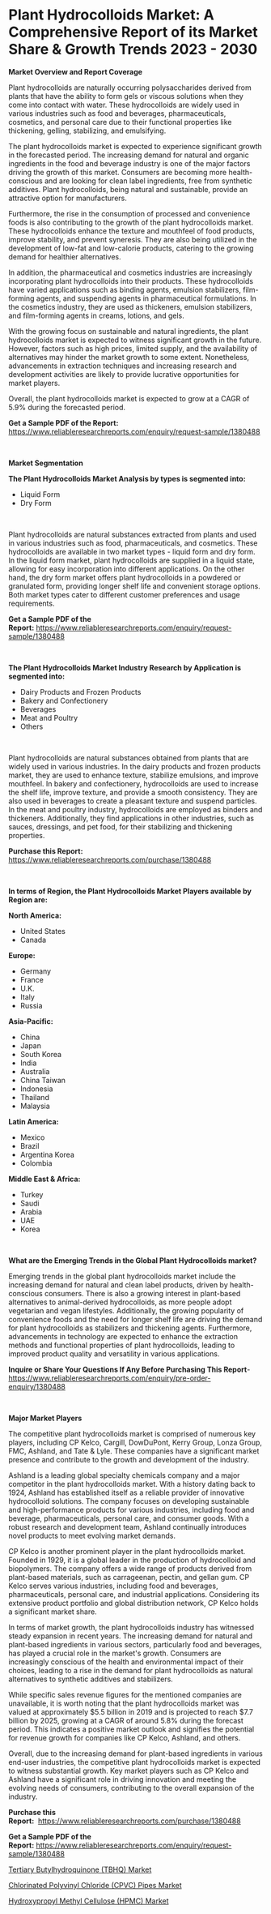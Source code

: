 <p><h1>Plant Hydrocolloids Market: A Comprehensive Report of its Market Share & Growth Trends 2023 - 2030</h1></p><p><strong>Market Overview and Report Coverage</strong></p>
<p><p>Plant hydrocolloids are naturally occurring polysaccharides derived from plants that have the ability to form gels or viscous solutions when they come into contact with water. These hydrocolloids are widely used in various industries such as food and beverages, pharmaceuticals, cosmetics, and personal care due to their functional properties like thickening, gelling, stabilizing, and emulsifying.</p><p>The plant hydrocolloids market is expected to experience significant growth in the forecasted period. The increasing demand for natural and organic ingredients in the food and beverage industry is one of the major factors driving the growth of this market. Consumers are becoming more health-conscious and are looking for clean label ingredients, free from synthetic additives. Plant hydrocolloids, being natural and sustainable, provide an attractive option for manufacturers.</p><p>Furthermore, the rise in the consumption of processed and convenience foods is also contributing to the growth of the plant hydrocolloids market. These hydrocolloids enhance the texture and mouthfeel of food products, improve stability, and prevent syneresis. They are also being utilized in the development of low-fat and low-calorie products, catering to the growing demand for healthier alternatives.</p><p>In addition, the pharmaceutical and cosmetics industries are increasingly incorporating plant hydrocolloids into their products. These hydrocolloids have varied applications such as binding agents, emulsion stabilizers, film-forming agents, and suspending agents in pharmaceutical formulations. In the cosmetics industry, they are used as thickeners, emulsion stabilizers, and film-forming agents in creams, lotions, and gels.</p><p>With the growing focus on sustainable and natural ingredients, the plant hydrocolloids market is expected to witness significant growth in the future. However, factors such as high prices, limited supply, and the availability of alternatives may hinder the market growth to some extent. Nonetheless, advancements in extraction techniques and increasing research and development activities are likely to provide lucrative opportunities for market players.</p><p>Overall, the plant hydrocolloids market is expected to grow at a CAGR of 5.9% during the forecasted period.</p></p>
<p><strong>Get a Sample PDF of the Report:</strong> <a href="https://www.reliableresearchreports.com/enquiry/request-sample/1380488">https://www.reliableresearchreports.com/enquiry/request-sample/1380488</a></p>
<p>&nbsp;</p>
<p><strong>Market Segmentation</strong></p>
<p><strong>The Plant Hydrocolloids Market Analysis by types is segmented into:</strong></p>
<p><ul><li>Liquid Form</li><li>Dry Form</li></ul></p>
<p>&nbsp;</p>
<p><p>Plant hydrocolloids are natural substances extracted from plants and used in various industries such as food, pharmaceuticals, and cosmetics. These hydrocolloids are available in two market types - liquid form and dry form. In the liquid form market, plant hydrocolloids are supplied in a liquid state, allowing for easy incorporation into different applications. On the other hand, the dry form market offers plant hydrocolloids in a powdered or granulated form, providing longer shelf life and convenient storage options. Both market types cater to different customer preferences and usage requirements.</p></p>
<p><strong>Get a Sample PDF of the Report:</strong>&nbsp;<a href="https://www.reliableresearchreports.com/enquiry/request-sample/1380488">https://www.reliableresearchreports.com/enquiry/request-sample/1380488</a></p>
<p>&nbsp;</p>
<p><strong>The Plant Hydrocolloids Market Industry Research by Application is segmented into:</strong></p>
<p><ul><li>Dairy Products and Frozen Products</li><li>Bakery and Confectionery</li><li>Beverages</li><li>Meat and Poultry</li><li>Others</li></ul></p>
<p>&nbsp;</p>
<p><p>Plant hydrocolloids are natural substances obtained from plants that are widely used in various industries. In the dairy products and frozen products market, they are used to enhance texture, stabilize emulsions, and improve mouthfeel. In bakery and confectionery, hydrocolloids are used to increase the shelf life, improve texture, and provide a smooth consistency. They are also used in beverages to create a pleasant texture and suspend particles. In the meat and poultry industry, hydrocolloids are employed as binders and thickeners. Additionally, they find applications in other industries, such as sauces, dressings, and pet food, for their stabilizing and thickening properties.</p></p>
<p><strong>Purchase this Report:</strong>&nbsp; <a href="https://www.reliableresearchreports.com/purchase/1380488">https://www.reliableresearchreports.com/purchase/1380488</a></p>
<p>&nbsp;</p>
<p><strong>In terms of Region, the Plant Hydrocolloids Market Players available by Region are:</strong></p>
<p>
    <p> <strong> North America: </strong>
        <ul>
            <li>United States</li>
            <li>Canada</li>
        </ul>
        </p> 
    <p> <strong> Europe: </strong>
        <ul>
            <li>Germany</li>
            <li>France</li>
            <li>U.K.</li>
            <li>Italy</li>
            <li>Russia</li>
        </ul>
        </p> 
    <p> <strong> Asia-Pacific: </strong>
        <ul>
            <li>China</li>
            <li>Japan</li>
            <li>South Korea</li>
            <li>India</li>
            <li>Australia</li>
            <li>China Taiwan</li>
            <li>Indonesia</li>
            <li>Thailand</li>
            <li>Malaysia</li>
        </ul>
        </p> 
    <p> <strong> Latin America: </strong>
        <ul>
            <li>Mexico</li>
            <li>Brazil</li>
            <li>Argentina Korea</li>
            <li>Colombia</li>
        </ul>
        </p> 
    <p> <strong> Middle East & Africa: </strong>
        <ul>
            <li>Turkey</li>
            <li>Saudi</li>
            <li>Arabia</li>
            <li>UAE</li>
            <li>Korea</li>
        </ul>
    </p>
    </p>
<p>&nbsp;</p>
<p><strong>What are the Emerging Trends in the Global Plant Hydrocolloids market?</strong></p>
<p><p>Emerging trends in the global plant hydrocolloids market include the increasing demand for natural and clean label products, driven by health-conscious consumers. There is also a growing interest in plant-based alternatives to animal-derived hydrocolloids, as more people adopt vegetarian and vegan lifestyles. Additionally, the growing popularity of convenience foods and the need for longer shelf life are driving the demand for plant hydrocolloids as stabilizers and thickening agents. Furthermore, advancements in technology are expected to enhance the extraction methods and functional properties of plant hydrocolloids, leading to improved product quality and versatility in various applications.</p></p>
<p><strong>Inquire or Share Your Questions If Any Before Purchasing This Report</strong>- <a href="https://www.reliableresearchreports.com/enquiry/pre-order-enquiry/1380488">https://www.reliableresearchreports.com/enquiry/pre-order-enquiry/1380488</a></p>
<p>&nbsp;</p>
<p><strong>Major Market Players</strong></p>
<p><p>The competitive plant hydrocolloids market is comprised of numerous key players, including CP Kelco, Cargill, DowDuPont, Kerry Group, Lonza Group, FMC, Ashland, and Tate & Lyle. These companies have a significant market presence and contribute to the growth and development of the industry.</p><p>Ashland is a leading global specialty chemicals company and a major competitor in the plant hydrocolloids market. With a history dating back to 1924, Ashland has established itself as a reliable provider of innovative hydrocolloid solutions. The company focuses on developing sustainable and high-performance products for various industries, including food and beverage, pharmaceuticals, personal care, and consumer goods. With a robust research and development team, Ashland continually introduces novel products to meet evolving market demands.</p><p>CP Kelco is another prominent player in the plant hydrocolloids market. Founded in 1929, it is a global leader in the production of hydrocolloid and biopolymers. The company offers a wide range of products derived from plant-based materials, such as carrageenan, pectin, and gellan gum. CP Kelco serves various industries, including food and beverages, pharmaceuticals, personal care, and industrial applications. Considering its extensive product portfolio and global distribution network, CP Kelco holds a significant market share.</p><p>In terms of market growth, the plant hydrocolloids industry has witnessed steady expansion in recent years. The increasing demand for natural and plant-based ingredients in various sectors, particularly food and beverages, has played a crucial role in the market's growth. Consumers are increasingly conscious of the health and environmental impact of their choices, leading to a rise in the demand for plant hydrocolloids as natural alternatives to synthetic additives and stabilizers.</p><p>While specific sales revenue figures for the mentioned companies are unavailable, it is worth noting that the plant hydrocolloids market was valued at approximately $5.5 billion in 2019 and is projected to reach $7.7 billion by 2025, growing at a CAGR of around 5.8% during the forecast period. This indicates a positive market outlook and signifies the potential for revenue growth for companies like CP Kelco, Ashland, and others.</p><p>Overall, due to the increasing demand for plant-based ingredients in various end-user industries, the competitive plant hydrocolloids market is expected to witness substantial growth. Key market players such as CP Kelco and Ashland have a significant role in driving innovation and meeting the evolving needs of consumers, contributing to the overall expansion of the industry.</p></p>
<p><strong>Purchase this Report:</strong>&nbsp;&nbsp;<a href="https://www.reliableresearchreports.com/purchase/1380488">https://www.reliableresearchreports.com/purchase/1380488</a></p>
<p></p>
<p><strong>Get a Sample PDF of the Report:</strong>&nbsp;<a href="https://www.reliableresearchreports.com/enquiry/request-sample/1380488">https://www.reliableresearchreports.com/enquiry/request-sample/1380488</a></p>
<p><p><a href="https://github.com/amonskiyk/Market-Research-Report-List-1/blob/main/tertiary-butylhydroquinone-tbhq-market.md">Tertiary Butylhydroquinone (TBHQ) Market</a></p><p><a href="https://github.com/RichRobinson5/Market-Research-Report-List-2/blob/main/chlorinated-polyvinyl-chloride-cpvc-pipes-market.md">Chlorinated Polyvinyl Chloride (CPVC) Pipes Market</a></p><p><a href="https://github.com/JameTravis/Market-Research-Report-List-2/blob/main/hydroxypropyl-methyl-cellulose-hpmc-market.md">Hydroxypropyl Methyl Cellulose (HPMC) Market</a></p></p>